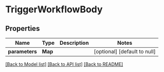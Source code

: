 # TriggerWorkflowBody
## Properties

| Name | Type | Description | Notes |
|------------ | ------------- | ------------- | -------------|
| **parameters** | **Map** |  | [optional] [default to null] |

[[Back to Model list]](../README.md#documentation-for-models) [[Back to API list]](../README.md#documentation-for-api-endpoints) [[Back to README]](../README.md)

